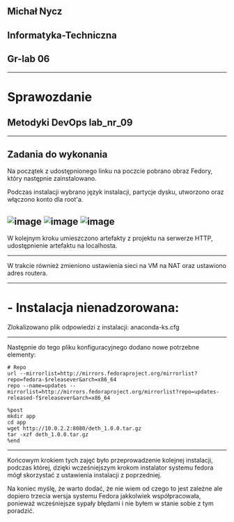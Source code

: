 ## Michał Nycz
## Informatyka-Techniczna
## Gr-lab 06
----
# Sprawozdanie
## Metodyki DevOps lab_nr_09
----
Zadania do wykonania 
----
Na początek z udostępnionego linku na poczcie pobrano obraz Fedory, który następnie zainstalowano.

Podczas instalacji wybrano język instalacji, partycje dysku, utworzono oraz włączono konto dla root'a.

![image](https://user-images.githubusercontent.com/75485199/171908714-212f8d68-209b-4a77-9bce-c4160e0d3547.png)
![image](https://user-images.githubusercontent.com/75485199/171907564-8eaf3dad-6fae-4b39-8c26-409c18bf9e99.png)
![image](https://user-images.githubusercontent.com/75485199/171907605-71238a8c-0078-4374-bccb-bd865354aa55.png)
----

W kolejnym kroku umieszczono artefakty z projektu na serwerze HTTP, udostępnienie artefaktu na localhosta.

----

W trakcie również zmieniono ustawienia sieci na VM na NAT oraz ustawiono adres routera.

----

# - Instalacja nienadzorowana:
Zlokalizowano plik odpowiedzi z instalacji: anaconda-ks.cfg

----

Następnie do tego pliku konfiguracyjnego dodano nowe potrzebne elementy:

```
# Repo
url --mirrorlist=http://mirrors.fedoraproject.org/mirrorlist?repo=fedora-$releasever&arch=x86_64
repo --name=updates --mirrorlist=http://mirrors.fedoraproject.org/mirrorlist?repo=updates-released-f$releasever&arch=x86_64
```
```
%post
mkdir app
cd app
wget http://10.0.2.2:8080/deth_1.0.0.tar.gz
tar -xzf deth_1.0.0.tar.gz
%end
```

----

Końcowym krokiem tych zajęć było przeprowadzenie kolejnej instalacji, podczas której, dzięki wcześniejszym krokom instalator systemu fedora mógł skorzystać z ustawienia instalacji z poprzedniej.

Na koniec myślę, że warto dodać, że nie wiem od czego to jest zależne ale dopiero trzecia wersja systemu Fedora jakkolwiek współpracowała, ponieważ wcześniejsze sypały błędami i nie byłem w stanie sobie z tym poradzić.
